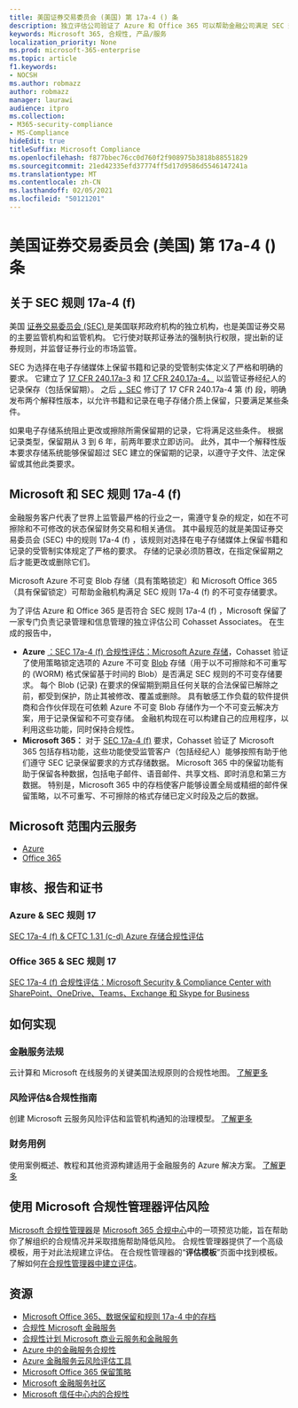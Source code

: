 ```yaml
---
title: 美国证券交易委员会 (美国) 第 17a-4 () 条
description: 独立评估公司验证了 Azure 和 Office 365 可以帮助金融公司满足 SEC 规则 17a-4 (f) 记录保留和不可变存储要求。
keywords: Microsoft 365, 合规性, 产品/服务
localization_priority: None
ms.prod: microsoft-365-enterprise
ms.topic: article
f1.keywords:
- NOCSH
ms.author: robmazz
author: robmazz
manager: laurawi
audience: itpro
ms.collection:
- M365-security-compliance
- MS-Compliance
hideEdit: true
titleSuffix: Microsoft Compliance
ms.openlocfilehash: f877bbec76cc0d760f2f908975b3818b88551829
ms.sourcegitcommit: 21ed42335efd37774ff5d17d9586d5546147241a
ms.translationtype: MT
ms.contentlocale: zh-CN
ms.lasthandoff: 02/05/2021
ms.locfileid: "50121201"
---
```

# <a name="securities-and-exchange-commission-sec-rule-17a-4f-united-states"></a>美国证券交易委员会 (美国) 第 17a-4 () 条

## <a name="about-sec-rule-17a-4f"></a>关于 SEC 规则 17a-4 (f) 

美国 [证券交易委员会 (SEC) ](https://www.sec.gov/) 是美国联邦政府机构的独立机构，也是美国证券交易的主要监管机构和监管机构。 它行使对联邦证券法的强制执行权限，提出新的证券规则，并监督证券行业的市场监管。

SEC 为选择在电子存储媒体上保留书籍和记录的受管制实体定义了严格和明确的要求。 它建立了 [17 CFR 240.17a-3](https://www.govinfo.gov/app/details/CFR-2012-title17-vol3/CFR-2012-title17-vol3-sec240-17a-3) 和 [17 CFR 240.17a-4，](https://www.ecfr.gov/cgi-bin/text-idx?mc=true&node=pt17.4.240&rgn=div5#se17.4.240_117a_64) 以监管证券经纪人的记录保存（包括保留期）。 之后 [，SEC](https://www.sec.gov/rules/interp/34-47806.htm) 修订了 17 CFR 240.17a-4 第 (f) 段，明确发布两个解释性版本，以允许书籍和记录在电子存储介质上保留，只要满足某些条件。

如果电子存储系统阻止更改或擦除所需保留期的记录，它将满足这些条件。 根据记录类型，保留期从 3 到 6 年，前两年要求立即访问。 此外，其中一个解释性版本要求存储系统能够保留超过 SEC 建立的保留期的记录，以遵守子文件、法定保留或其他此类要求。

## <a name="microsoft-and-sec-rule-17a-4f"></a>Microsoft 和 SEC 规则 17a-4 (f) 

金融服务客户代表了世界上监管最严格的行业之一，需遵守复杂的规定，如在不可擦除和不可修改的状态保留财务交易和相关通信。 其中最规范的就是美国证券交易委员会 (SEC) 中的规则 17a-4 (f) ，该规则对选择在电子存储媒体上保留书籍和记录的受管制实体规定了严格的要求。 存储的记录必须防篡改，在指定保留期之后才能更改或删除它们。

Microsoft Azure 不可变 Blob 存储（具有策略锁定）和 Microsoft Office 365（具有保留锁定）可帮助金融机构满足 SEC 规则 17a-4 (f) 的不可变存储要求。

为了评估 Azure 和 Office 365 是否符合 SEC 规则 17a-4 (f) ，Microsoft 保留了一家专门负责记录管理和信息管理的独立评估公司 Cohasset Associates。 在生成的报告中，

- **Azure** [：SEC 17a-4 (f) 合规性评估：Microsoft Azure 存储](https://servicetrust.microsoft.com/ViewPage/MSComplianceGuide?command=Download&downloadType=Document&downloadId=19b08fd4-d276-43e8-9461-715981d0ea20&docTab=4ce99610-c9c0-11e7-8c2c-f908a777fa4d_GRC_Assessment_Reports)，Cohasset 验证了使用策略锁定选项的 Azure 不可变 [Blob](/azure/storage/blobs/storage-blob-immutable-storage) 存储（用于以不可擦除和不可重写的 (WORM) 格式保留基于时间的 Blob）是否满足 SEC 规则的不可变存储要求。 每个 Blob (记录) 在要求的保留期到期且任何关联的合法保留已解除之前，都受到保护，防止其被修改、覆盖或删除。 具有敏感工作负载的软件提供商和合作伙伴现在可依赖 Azure 不可变 Blob 存储作为一个不可变云解决方案，用于记录保留和不可变存储。 金融机构现在可以构建自己的应用程序，以利用这些功能，同时保持合规性。
- **Microsoft 365：** 对于 [SEC 17a-4 (f)](/microsoft-365/compliance/retention-regulatory-requirements#sec-17a-4f-finra-4511c-and-cftc-131c-d) 要求，Cohasset 验证了 Microsoft 365 包括存档功能，这些功能使受监管客户（包括经纪人）能够按照有助于他们遵守 SEC 记录保留要求的方式存储数据。 Microsoft 365 中的保留功能有助于保留各种数据，包括电子邮件、语音邮件、共享文档、即时消息和第三方数据。 特别是，Microsoft 365 中的存档使客户能够设置全局或精细的邮件保留策略，以不可重写、不可擦除的格式存储已定义时段及之后的数据。

## <a name="microsoft-in-scope-cloud-services"></a>Microsoft 范围内云服务

- [Azure](https://gallery.technet.microsoft.com/Overview-of-Azure-c1be3942)
- [Office 365](https://aka.ms/Office365ComplianceOfferings)

## <a name="audits-reports-and-certificates"></a>审核、报告和证书

### <a name="azure--sec-rule-17"></a>Azure & SEC 规则 17

[SEC 17a-4 (f) & CFTC 1.31 (c-d) Azure 存储合规性评估](https://servicetrust.microsoft.com/ViewPage/MSComplianceGuide?command=Download&downloadType=Document&downloadId=19b08fd4-d276-43e8-9461-715981d0ea20&docTab=4ce99610-c9c0-11e7-8c2c-f908a777fa4d_GRC_Assessment_Reports)

### <a name="office-365--sec-rule-17"></a>Office 365 & SEC 规则 17

[SEC 17a-4 (f) 合规性评估：Microsoft Security & Compliance Center with SharePoint、OneDrive、Teams、Exchange 和 Skype for Business](https://servicetrust.microsoft.com/ViewPage/TrustDocuments?command=Download&downloadType=Document&downloadId=9fa8349d-a0c9-47d9-93ad-472aa0fa44ec&docTab=6d000410-c9e9-11e7-9a91-892aae8839ad_FAQ_and_White_Papers)

## <a name="how-to-implement"></a>如何实现

### <a name="financial-services-regulation"></a>金融服务法规

云计算和 Microsoft 在线服务的关键美国法规原则的合规性地图。 [了解更多](https://servicetrust.microsoft.com/ViewPage/TrustDocuments?command=Download&downloadType=Document&downloadId=5b483567-00b0-4d86-96ae-ee887dadb61c&docTab=6d000410-c9e9-11e7-9a91-892aae8839ad_Compliance_Guides)

### <a name="risk-assessment--compliance-guide"></a>风险评估&合规性指南

创建 Microsoft 云服务风险评估和监管机构通知的治理模型。 [了解更多](https://servicetrust.microsoft.com/ViewPage/TrustDocuments?command=Download&downloadType=Document&downloadId=edee9b14-3661-4a16-ba83-c35caf672bd7&docTab=6d000410-c9e9-11e7-9a91-892aae8839ad_FAQ_and_White_Papers)

### <a name="financial-use-cases"></a>财务用例

使用案例概述、教程和其他资源构建适用于金融服务的 Azure 解决方案。 [了解更多](/azure/industry/financial/)

## <a name="use-microsoft-compliance-manager-to-assess-your-risk"></a>使用 Microsoft 合规性管理器评估风险

[Microsoft 合规性管理器](/microsoft-365/compliance/compliance-manager)是 [Microsoft 365 合规中心](/microsoft-365/compliance/microsoft-365-compliance-center)中的一项预览功能，旨在帮助你了解组织的合规情况并采取措施帮助降低风险。 合规性管理器提供了一个高级模板，用于对此法规建立评估。 在合规性管理器的“**评估模板**”页面中找到模板。 了解如何[在合规性管理器中建立评估](/microsoft-365/compliance/compliance-manager-assessments)。

## <a name="resources"></a>资源

- [Microsoft Office 365、数据保留和规则 17a-4 中的存档](https://www.microsoft.com/microsoft-365/blog/2015/11/10/office-365-exchange-online-archiving-now-meets-sec-rule-17a-4-requirements/)
- [合规性 Microsoft 金融服务](https://download.microsoft.com/download/6/4/7/64707E3E-6D3E-45D0-8207-A0EA3201B4A6/Microsoft%20Cloud%20-%20Financial%20Services%20Compliance%20Program%20\(Print\).pdf)
- [合规性计划 Microsoft 商业云服务和金融服务](https://servicetrust.microsoft.com/viewpage/financialservicesoverview)
- [Azure 中的金融服务合规性](https://azure.microsoft.com/resources/videos/azurecon-2015-financial-services-compliance-in-azure/)
- [Azure 金融服务云风险评估工具](https://servicetrust.microsoft.com/ViewPage/FFIECBlueprint?command=Download&downloadType=Document&downloadId=079a1973-711a-428f-9312-9ddd290cff7b&docTab=c726d5c0-2d1e-11e8-a485-57140ec19669_PaaS)
- [Microsoft Office 365 保留策略](/office365/securitycompliance/retention-policies)
- [Microsoft 金融服务社区](https://techcommunity.microsoft.com/t5/financial-services/ct-p/FinancialServices)
- [Microsoft 信任中心内的合规性](https://www.microsoft.com/trust-center/compliance/compliance-overview)
